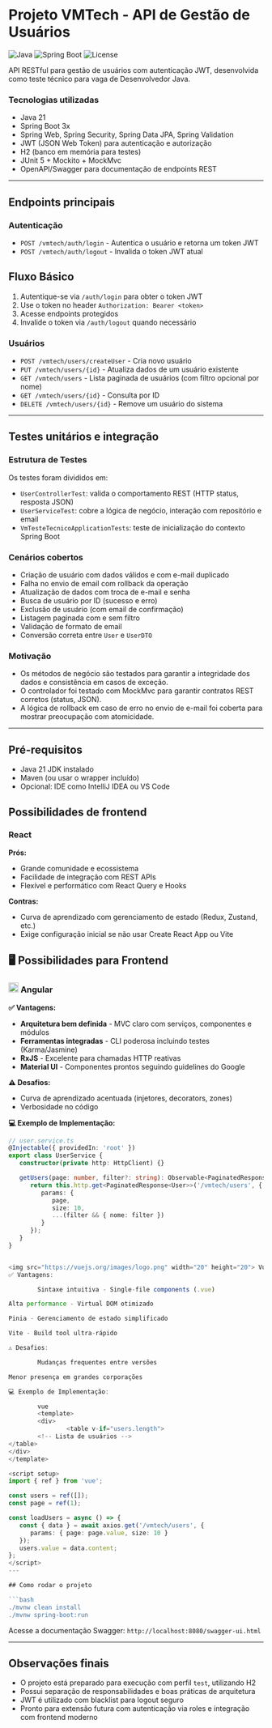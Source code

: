 # Projeto VMTech - API de Gestão de Usuários

![Java](https://img.shields.io/badge/Java-21-blue)
![Spring Boot](https://img.shields.io/badge/Spring_Boot-3.1.5-green)
![License](https://img.shields.io/badge/License-MIT-yellow)

API RESTful para gestão de usuários com autenticação JWT, desenvolvida como teste técnico para vaga de Desenvolvedor
Java.

### Tecnologias utilizadas

- Java 21
- Spring Boot 3x
- Spring Web, Spring Security, Spring Data JPA, Spring Validation
- JWT (JSON Web Token) para autenticação e autorização
- H2 (banco em memória para testes)
- JUnit 5 + Mockito + MockMvc
- OpenAPI/Swagger para documentação de endpoints REST

---

## Endpoints principais

### Autenticação

- `POST /vmtech/auth/login` - Autentica o usuário e retorna um token JWT
- `POST /vmtech/auth/logout` - Invalida o token JWT atual

## Fluxo Básico

1. Autentique-se via `/auth/login` para obter o token JWT
2. Use o token no header `Authorization: Bearer <token>`
3. Acesse endpoints protegidos
4. Invalide o token via `/auth/logout` quando necessário

### Usuários

- `POST /vmtech/users/createUser` - Cria novo usuário
- `PUT /vmtech/users/{id}` - Atualiza dados de um usuário existente
- `GET /vmtech/users` - Lista paginada de usuários (com filtro opcional por nome)
- `GET /vmtech/users/{id}` - Consulta por ID
- `DELETE /vmtech/users/{id}` - Remove um usuário do sistema

---

## Testes unitários e integração

### Estrutura de Testes

Os testes foram divididos em:

- `UserControllerTest`: valida o comportamento REST (HTTP status, resposta JSON)
- `UserServiceTest`: cobre a lógica de negócio, interação com repositório e email
- `VmTesteTecnicoApplicationTests`: teste de inicialização do contexto Spring Boot

### Cenários cobertos

- Criação de usuário com dados válidos e com e-mail duplicado
- Falha no envio de email com rollback da operação
- Atualização de dados com troca de e-mail e senha
- Busca de usuário por ID (sucesso e erro)
- Exclusão de usuário (com email de confirmação)
- Listagem paginada com e sem filtro
- Validação de formato de email
- Conversão correta entre `User` e `UserDTO`

### Motivação

- Os métodos de negócio são testados para garantir a integridade dos dados e consistência em casos de exceção.
- O controlador foi testado com MockMvc para garantir contratos REST corretos (status, JSON).
- A lógica de rollback em caso de erro no envio de e-mail foi coberta para mostrar preocupação com atomicidade.

---

## Pré-requisitos

- Java 21 JDK instalado
- Maven (ou usar o wrapper incluído)
- Opcional: IDE como IntelliJ IDEA ou VS Code

## Possibilidades de frontend

### React

**Prós:**

- Grande comunidade e ecossistema
- Facilidade de integração com REST APIs
- Flexível e performático com React Query e Hooks

**Contras:**

- Curva de aprendizado com gerenciamento de estado (Redux, Zustand, etc.)
- Exige configuração inicial se não usar Create React App ou Vite

## 🖥️ Possibilidades para Frontend

### <img src="https://angular.io/assets/images/logos/angular/angular.svg" width="20" height="20"> **Angular**

**✅ Vantagens:**
- **Arquitetura bem definida** - MVC claro com serviços, componentes e módulos
- **Ferramentas integradas** - CLI poderosa incluindo testes (Karma/Jasmine)
- **RxJS** - Excelente para chamadas HTTP reativas
- **Material UI** - Componentes prontos seguindo guidelines do Google

**⚠️ Desafios:**
- Curva de aprendizado acentuada (injetores, decorators, zones)
- Verbosidade no código

**💻 Exemplo de Implementação:**

```typescript
// user.service.ts
@Injectable({ providedIn: 'root' })
export class UserService {
   constructor(private http: HttpClient) {}

   getUsers(page: number, filter?: string): Observable<PaginatedResponse<User>> {
      return this.http.get<PaginatedResponse<User>>('/vmtech/users', {
         params: {
            page,
            size: 10,
            ...(filter && { nome: filter })
         }
      });
   }
}


<img src="https://vuejs.org/images/logo.png" width="20" height="20"> Vue 3 (Composition API)
✅ Vantagens:

        Sintaxe intuitiva - Single-file components (.vue)

Alta performance - Virtual DOM otimizado

Pinia - Gerenciamento de estado simplificado

Vite - Build tool ultra-rápido

⚠️ Desafios:

        Mudanças frequentes entre versões

Menor presença em grandes corporações

💻 Exemplo de Implementação:

        vue
        <template>
        <div>
                <table v-if="users.length">
        <!-- Lista de usuários -->
</table>
</div>
</template>

<script setup>
import { ref } from 'vue';

const users = ref([]);
const page = ref(1);

const loadUsers = async () => {
   const { data } = await axios.get('/vmtech/users', {
      params: { page: page.value, size: 10 }
   });
   users.value = data.content;
};
</script>
---

## Como rodar o projeto

```bash
./mvnw clean install
./mvnw spring-boot:run
```

Acesse a documentação Swagger: `http://localhost:8080/swagger-ui.html`

---

## Observações finais

- O projeto está preparado para execução com perfil `test`, utilizando H2
- Possui separação de responsabilidades e boas práticas de arquitetura
- JWT é utilizado com blacklist para logout seguro
- Pronto para extensão futura com autenticação via roles e integração com frontend moderno


